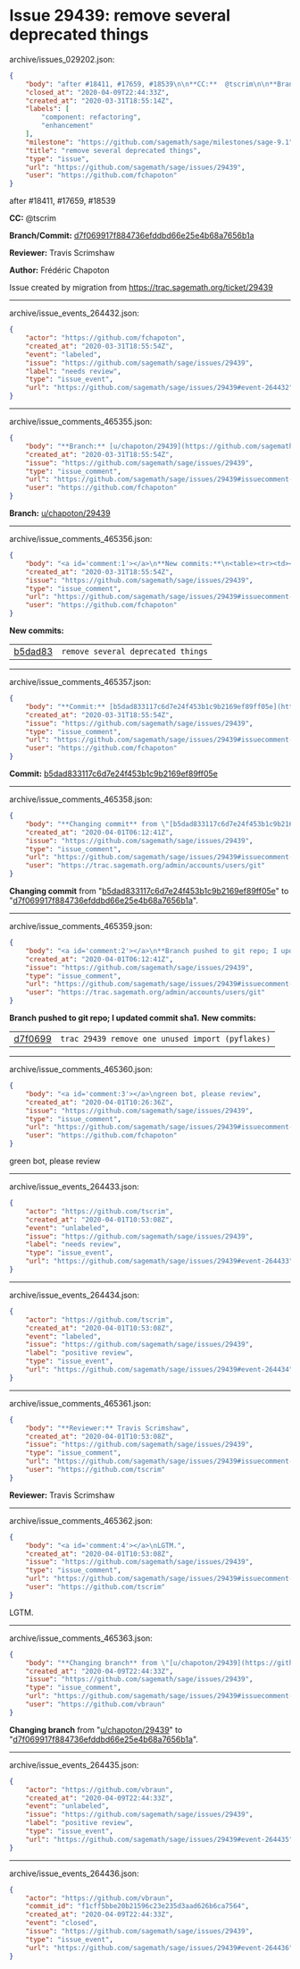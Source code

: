 # Issue 29439: remove several deprecated things

archive/issues_029202.json:
```json
{
    "body": "after #18411, #17659, #18539\n\n**CC:**  @tscrim\n\n**Branch/Commit:** [d7f069917f884736efddbd66e25e4b68a7656b1a](https://github.com/sagemath/sagetrac-mirror/commit/d7f069917f884736efddbd66e25e4b68a7656b1a)\n\n**Reviewer:** Travis Scrimshaw\n\n**Author:** Fr\u00e9d\u00e9ric Chapoton\n\nIssue created by migration from https://trac.sagemath.org/ticket/29439\n\n",
    "closed_at": "2020-04-09T22:44:33Z",
    "created_at": "2020-03-31T18:55:14Z",
    "labels": [
        "component: refactoring",
        "enhancement"
    ],
    "milestone": "https://github.com/sagemath/sage/milestones/sage-9.1",
    "title": "remove several deprecated things",
    "type": "issue",
    "url": "https://github.com/sagemath/sage/issues/29439",
    "user": "https://github.com/fchapoton"
}
```
after #18411, #17659, #18539

**CC:**  @tscrim

**Branch/Commit:** [d7f069917f884736efddbd66e25e4b68a7656b1a](https://github.com/sagemath/sagetrac-mirror/commit/d7f069917f884736efddbd66e25e4b68a7656b1a)

**Reviewer:** Travis Scrimshaw

**Author:** Frédéric Chapoton

Issue created by migration from https://trac.sagemath.org/ticket/29439





---

archive/issue_events_264432.json:
```json
{
    "actor": "https://github.com/fchapoton",
    "created_at": "2020-03-31T18:55:54Z",
    "event": "labeled",
    "issue": "https://github.com/sagemath/sage/issues/29439",
    "label": "needs review",
    "type": "issue_event",
    "url": "https://github.com/sagemath/sage/issues/29439#event-264432"
}
```



---

archive/issue_comments_465355.json:
```json
{
    "body": "**Branch:** [u/chapoton/29439](https://github.com/sagemath/sagetrac-mirror/tree/u/chapoton/29439)",
    "created_at": "2020-03-31T18:55:54Z",
    "issue": "https://github.com/sagemath/sage/issues/29439",
    "type": "issue_comment",
    "url": "https://github.com/sagemath/sage/issues/29439#issuecomment-465355",
    "user": "https://github.com/fchapoton"
}
```

**Branch:** [u/chapoton/29439](https://github.com/sagemath/sagetrac-mirror/tree/u/chapoton/29439)



---

archive/issue_comments_465356.json:
```json
{
    "body": "<a id='comment:1'></a>\n**New commits:**\n<table><tr><td><a href=\"https://github.com/sagemath/sagetrac-mirror/commit/b5dad833117c6d7e24f453b1c9b2169ef89ff05e\">b5dad83</a></td><td><code>remove several deprecated things</code></td></tr></table>\n",
    "created_at": "2020-03-31T18:55:54Z",
    "issue": "https://github.com/sagemath/sage/issues/29439",
    "type": "issue_comment",
    "url": "https://github.com/sagemath/sage/issues/29439#issuecomment-465356",
    "user": "https://github.com/fchapoton"
}
```

<a id='comment:1'></a>
**New commits:**
<table><tr><td><a href="https://github.com/sagemath/sagetrac-mirror/commit/b5dad833117c6d7e24f453b1c9b2169ef89ff05e">b5dad83</a></td><td><code>remove several deprecated things</code></td></tr></table>




---

archive/issue_comments_465357.json:
```json
{
    "body": "**Commit:** [b5dad833117c6d7e24f453b1c9b2169ef89ff05e](https://github.com/sagemath/sagetrac-mirror/commit/b5dad833117c6d7e24f453b1c9b2169ef89ff05e)",
    "created_at": "2020-03-31T18:55:54Z",
    "issue": "https://github.com/sagemath/sage/issues/29439",
    "type": "issue_comment",
    "url": "https://github.com/sagemath/sage/issues/29439#issuecomment-465357",
    "user": "https://github.com/fchapoton"
}
```

**Commit:** [b5dad833117c6d7e24f453b1c9b2169ef89ff05e](https://github.com/sagemath/sagetrac-mirror/commit/b5dad833117c6d7e24f453b1c9b2169ef89ff05e)



---

archive/issue_comments_465358.json:
```json
{
    "body": "**Changing commit** from \"[b5dad833117c6d7e24f453b1c9b2169ef89ff05e](https://github.com/sagemath/sagetrac-mirror/commit/b5dad833117c6d7e24f453b1c9b2169ef89ff05e)\" to \"[d7f069917f884736efddbd66e25e4b68a7656b1a](https://github.com/sagemath/sagetrac-mirror/commit/d7f069917f884736efddbd66e25e4b68a7656b1a)\".",
    "created_at": "2020-04-01T06:12:41Z",
    "issue": "https://github.com/sagemath/sage/issues/29439",
    "type": "issue_comment",
    "url": "https://github.com/sagemath/sage/issues/29439#issuecomment-465358",
    "user": "https://trac.sagemath.org/admin/accounts/users/git"
}
```

**Changing commit** from "[b5dad833117c6d7e24f453b1c9b2169ef89ff05e](https://github.com/sagemath/sagetrac-mirror/commit/b5dad833117c6d7e24f453b1c9b2169ef89ff05e)" to "[d7f069917f884736efddbd66e25e4b68a7656b1a](https://github.com/sagemath/sagetrac-mirror/commit/d7f069917f884736efddbd66e25e4b68a7656b1a)".



---

archive/issue_comments_465359.json:
```json
{
    "body": "<a id='comment:2'></a>\n**Branch pushed to git repo; I updated commit sha1.** **New commits:**\n<table><tr><td><a href=\"https://github.com/sagemath/sagetrac-mirror/commit/d7f069917f884736efddbd66e25e4b68a7656b1a\">d7f0699</a></td><td><code>trac 29439 remove one unused import (pyflakes)</code></td></tr></table>\n",
    "created_at": "2020-04-01T06:12:41Z",
    "issue": "https://github.com/sagemath/sage/issues/29439",
    "type": "issue_comment",
    "url": "https://github.com/sagemath/sage/issues/29439#issuecomment-465359",
    "user": "https://trac.sagemath.org/admin/accounts/users/git"
}
```

<a id='comment:2'></a>
**Branch pushed to git repo; I updated commit sha1.** **New commits:**
<table><tr><td><a href="https://github.com/sagemath/sagetrac-mirror/commit/d7f069917f884736efddbd66e25e4b68a7656b1a">d7f0699</a></td><td><code>trac 29439 remove one unused import (pyflakes)</code></td></tr></table>




---

archive/issue_comments_465360.json:
```json
{
    "body": "<a id='comment:3'></a>\ngreen bot, please review",
    "created_at": "2020-04-01T10:26:36Z",
    "issue": "https://github.com/sagemath/sage/issues/29439",
    "type": "issue_comment",
    "url": "https://github.com/sagemath/sage/issues/29439#issuecomment-465360",
    "user": "https://github.com/fchapoton"
}
```

<a id='comment:3'></a>
green bot, please review



---

archive/issue_events_264433.json:
```json
{
    "actor": "https://github.com/tscrim",
    "created_at": "2020-04-01T10:53:08Z",
    "event": "unlabeled",
    "issue": "https://github.com/sagemath/sage/issues/29439",
    "label": "needs review",
    "type": "issue_event",
    "url": "https://github.com/sagemath/sage/issues/29439#event-264433"
}
```



---

archive/issue_events_264434.json:
```json
{
    "actor": "https://github.com/tscrim",
    "created_at": "2020-04-01T10:53:08Z",
    "event": "labeled",
    "issue": "https://github.com/sagemath/sage/issues/29439",
    "label": "positive review",
    "type": "issue_event",
    "url": "https://github.com/sagemath/sage/issues/29439#event-264434"
}
```



---

archive/issue_comments_465361.json:
```json
{
    "body": "**Reviewer:** Travis Scrimshaw",
    "created_at": "2020-04-01T10:53:08Z",
    "issue": "https://github.com/sagemath/sage/issues/29439",
    "type": "issue_comment",
    "url": "https://github.com/sagemath/sage/issues/29439#issuecomment-465361",
    "user": "https://github.com/tscrim"
}
```

**Reviewer:** Travis Scrimshaw



---

archive/issue_comments_465362.json:
```json
{
    "body": "<a id='comment:4'></a>\nLGTM.",
    "created_at": "2020-04-01T10:53:08Z",
    "issue": "https://github.com/sagemath/sage/issues/29439",
    "type": "issue_comment",
    "url": "https://github.com/sagemath/sage/issues/29439#issuecomment-465362",
    "user": "https://github.com/tscrim"
}
```

<a id='comment:4'></a>
LGTM.



---

archive/issue_comments_465363.json:
```json
{
    "body": "**Changing branch** from \"[u/chapoton/29439](https://github.com/sagemath/sagetrac-mirror/tree/u/chapoton/29439)\" to \"[d7f069917f884736efddbd66e25e4b68a7656b1a](https://github.com/sagemath/sagetrac-mirror/commit/d7f069917f884736efddbd66e25e4b68a7656b1a)\".",
    "created_at": "2020-04-09T22:44:33Z",
    "issue": "https://github.com/sagemath/sage/issues/29439",
    "type": "issue_comment",
    "url": "https://github.com/sagemath/sage/issues/29439#issuecomment-465363",
    "user": "https://github.com/vbraun"
}
```

**Changing branch** from "[u/chapoton/29439](https://github.com/sagemath/sagetrac-mirror/tree/u/chapoton/29439)" to "[d7f069917f884736efddbd66e25e4b68a7656b1a](https://github.com/sagemath/sagetrac-mirror/commit/d7f069917f884736efddbd66e25e4b68a7656b1a)".



---

archive/issue_events_264435.json:
```json
{
    "actor": "https://github.com/vbraun",
    "created_at": "2020-04-09T22:44:33Z",
    "event": "unlabeled",
    "issue": "https://github.com/sagemath/sage/issues/29439",
    "label": "positive review",
    "type": "issue_event",
    "url": "https://github.com/sagemath/sage/issues/29439#event-264435"
}
```



---

archive/issue_events_264436.json:
```json
{
    "actor": "https://github.com/vbraun",
    "commit_id": "f1cff5bbe20b21596c23e235d3aad626b6ca7564",
    "created_at": "2020-04-09T22:44:33Z",
    "event": "closed",
    "issue": "https://github.com/sagemath/sage/issues/29439",
    "type": "issue_event",
    "url": "https://github.com/sagemath/sage/issues/29439#event-264436"
}
```
